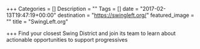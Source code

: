 +++
Categories = []
Description = ""
Tags = []
date = "2017-02-13T19:47:19+00:00"
destination = "https://swingleft.org/"
featured_image = ""
title = "SwingLeft.org"

+++
Find your closest Swing District and join its team to learn about actionable opportunities to support progressives